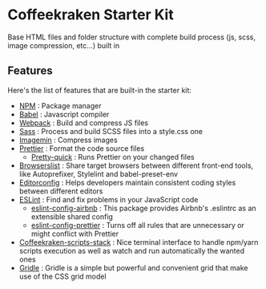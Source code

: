 # Coffeekraken Starter Kit

Base HTML files and folder structure with complete build process (js, scss, image compression, etc...) built in

## Features

Here's the list of features that are built-in the starter kit:

- [NPM](https://www.npmjs.com/) : Package manager
- [Babel](https://babeljs.io/) : Javascript compiler
- [Webpack](https://www.npmjs.com/package/webpack) : Build and compress JS files
- [Sass](https://www.npmjs.com/package/sass) : Process and build SCSS files into a style.css one
- [Imagemin](https://www.npmjs.com/package/imagemin) : Compress images
- [Prettier](https://prettier.io/) : Format the code source files
  - [Pretty-quick](https://www.npmjs.com/package/pretty-quick) : Runs Prettier on your changed files
- [Browserslist](https://github.com/browserslist/browserslist) : Share target browsers between different front-end tools, like Autoprefixer, Stylelint and babel-preset-env
- [Editorconfig](https://editorconfig.org/) : Helps developers maintain consistent coding styles between different editors
- [ESLint](https://eslint.org/) : Find and fix problems in your JavaScript code
  - [eslint-config-airbnb](https://www.npmjs.com/package/eslint-config-airbnb) : This package provides Airbnb's .eslintrc as an extensible shared config
  - [eslint-config-prettier](https://github.com/prettier/eslint-config-prettier) : Turns off all rules that are unnecessary or might conflict with Prettier
- [Coffeekraken-scripts-stack](https://www.npmjs.com/package/@coffeekraken/scripts-stack) : Nice terminal interface to handle npm/yarn scripts execution as well as watch and run automatically the wanted ones
- [Gridle](https://www.npmjs.com/package/@coffeekraken/gridle) : Gridle is a simple but powerful and convenient grid that make use of the CSS grid model
